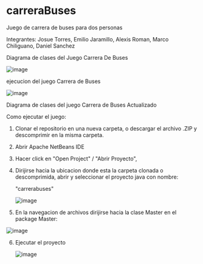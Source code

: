 

# carreraBuses
Juego de carrera de buses para dos personas

Integrantes: Josue Torres, Emilio Jaramillo, Alexis Roman, Marco Chiliguano, Daniel Sanchez

Diagrama de clases del Juego Carrera De Buses


![image](https://github.com/user-attachments/assets/dcb899a4-8de7-4393-a69c-b132ea0d7104)


ejecucion del juego Carrera de Buses

![image](https://github.com/user-attachments/assets/6313b463-88da-4c74-b59b-61220e9f3ad8)

Diagrama de clases del juego Carrera de Buses Actualizado

Como ejecutar el juego:

1. Clonar el repositorio en una nueva carpeta, o descargar el archivo .ZIP y descomprimir en la misma carpeta.
   
2. Abrir Apache NetBeans IDE
   
3. Hacer click en "Open Project" / "Abrir Proyecto",
   
4. Dirijirse hacia la ubicacion donde esta la carpeta clonada o descomprimida, abrir y seleccionar el proyecto java con nombre:

   "carrerabuses"

   ![image](https://github.com/user-attachments/assets/b7e62508-09fb-45f3-93af-f207b528da3c)


5. En la navegacion de archivos dirijirse hacia la clase Master en el package Master:

  ![image](https://github.com/user-attachments/assets/2612e2bf-52c2-4122-8b46-7b857badcdc0)


6. Ejecutar el proyecto

   ![image](https://github.com/user-attachments/assets/943c09ea-d200-4707-9a4f-70487c843326)
